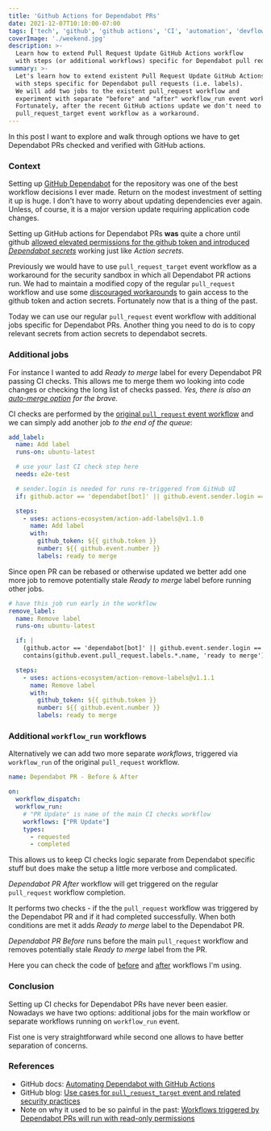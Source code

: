 ```yaml
---
title: 'Github Actions for Dependabot PRs'
date: 2021-12-07T10:10:00-07:00
tags: ['tech', 'github', 'github actions', 'CI', 'automation', 'devflow']
coverImage: './weekend.jpg'
description: >-
  Learn how to extend Pull Request Update GitHub Actions workflow
  with steps (or additional workflows) specific for Dependabot pull requests (i.e. extra labels).
summary: >-
  Let's learn how to extend existent Pull Request Update GitHub Actions workflow
  with steps specific for Dependabot pull requests (i.e. labels).
  We will add two jobs to the existent pull_request workflow and
  experiment with separate "before" and "after" workflow_run event workflows.
  Fortunately, after the recent GitHub actions update we don't need to use a separate
  pull_request_target event workflow as a workaround.
---
```


In this post I want to explore and walk through options we have to get Dependabot PRs
checked and verified with GitHub actions.

### Context

Setting up [GitHub Dependabot](https://github.blog/2020-06-01-keep-all-your-packages-up-to-date-with-dependabot/)
for the repository was one of the best workflow decisions I ever made.
Return on the modest investment of setting it up is huge.
I don't have to worry about updating dependencies ever again.
Unless, of course, it is a major version update requiring application code changes.

Setting up GitHub actions for Dependabot PRs **was** quite a chore until github
[allowed elevated permissions for the github token and introduced _Dependabot secrets_](https://github.blog/changelog/2021-10-06-github-actions-workflows-triggered-by-dependabot-prs-will-respect-permissions-key-in-workflows/)
 working just like _Action secrets_.

Previously we would have to use `pull_request_target` event workflow as
a workaround for the security sandbox in which all Dependabot PR actions run.
We had to maintain a modified copy of the regular `pull_request` workflow and use some
[discouraged workarounds](https://securitylab.github.com/research/github-actions-preventing-pwn-requests/)
to gain access to the github token and action secrets.
Fortunately now that is a thing of the past.

Today we can use our regular `pull_request` event workflow with
additional jobs specific for Dependabot PRs. Another thing you need to do is to copy
relevant secrets from action secrets to dependabot secrets.

### Additional jobs

For instance I wanted to add _Ready to merge_ label for every Dependabot PR passing
CI checks.
This allows me to merge them wo looking into code changes or checking the long list of
checks passed. _Yes, there is also an
[auto-merge option](https://docs.github.com/en/code-security/supply-chain-security/keeping-your-dependencies-updated-automatically/automating-dependabot-with-github-actions#enable-auto-merge-on-a-pull-request)
for the brave._

CI checks are performed by the
[original `pull_request` event workflow](https://github.com/amalitsky/lab/blob/master/.github/workflows/pull_request.yml)
and we can simply add another job _to the end of the queue_:

```yaml fileName=dependabot_pr_before.yml
add_label:
  name: Add label
  runs-on: ubuntu-latest

  # use your last CI check step here
  needs: e2e-test

  # sender.login is needed for runs re-triggered from GitHub UI
  if: github.actor == 'dependabot[bot]' || github.event.sender.login == 'dependabot[bot]'

  steps:
    - uses: actions-ecosystem/action-add-labels@v1.1.0
      name: Add label
      with:
        github_token: ${{ github.token }}
        number: ${{ github.event.number }}
        labels: ready to merge
```

Since open PR can be rebased or otherwise updated we better add one more
job to remove potentially stale _Ready to merge_ label before running other jobs.

```yaml fileName=dependabot_pr_after.yml
# have this job run early in the workflow
remove_label:
  name: Remove label
  runs-on: ubuntu-latest

  if: |
    (github.actor == 'dependabot[bot]' || github.event.sender.login == 'dependabot[bot]') &&
    contains(github.event.pull_request.labels.*.name, 'ready to merge')

  steps:
    - uses: actions-ecosystem/action-remove-labels@v1.1.1
      name: Remove label
      with:
        github_token: ${{ github.token }}
        number: ${{ github.event.number }}
        labels: ready to merge
```

### Additional `workflow_run` workflows

Alternatively we can add two more separate _workflows_, triggered via `workflow_run`
of the original `pull_request` workflow.

```yaml
name: Dependabot PR - Before & After

on:
  workflow_dispatch:
  workflow_run:
    # "PR Update" is name of the main CI checks workflow
    workflows: ["PR Update"]
    types:
      - requested
      - completed
```

This allows us to keep CI checks logic separate from Dependabot specific stuff but
does make the setup a little more verbose and complicated.

_Dependabot PR After_ workflow will get triggered on the regular `pull_request` workflow
completion.

It performs two checks - if the the `pull_request` workflow was triggered by the
Dependabot PR and if it had completed successfully.
When both conditions are met it adds _Ready to merge_ label to the Dependabot PR.

_Dependabot PR Before_ runs before the main `pull_request` workflow and removes
potentially stale _Ready to merge_ label from the PR.

Here you can check the code of
[before](https://github.com/amalitsky/lab/blob/master/.github/workflows/depbot_pr_before.yml)
and
[after](https://github.com/amalitsky/lab/blob/master/.github/workflows/depbot_pr_after.yml)
workflows I'm using.

### Conclusion
Setting up CI checks for Dependabot PRs have never been easier.
Nowadays we have two options: additional jobs for the main workflow or separate
workflows running on `workflow_run` event.

Fist one is very straightforward while second one allows to have better separation of concerns.

### References
- GitHub docs:
  [Automating Dependabot with GitHub Actions](https://docs.github.com/en/code-security/supply-chain-security/keeping-your-dependencies-updated-automatically/automating-dependabot-with-github-actions)
- GitHub blog:
  [Use cases for `pull_request_target` event and related security practices](https://securitylab.github.com/research/github-actions-preventing-pwn-requests/)
- Note on why it used to be so painful in the past:
  [Workflows triggered by Dependabot PRs will run with read-only permissions](https://github.blog/changelog/2021-02-19-github-actions-workflows-triggered-by-dependabot-prs-will-run-with-read-only-permissions/)
